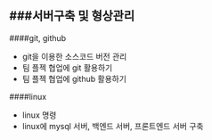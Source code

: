 ###서버구축 및 형상관리
---
####git, github
- git을 이용한 소스코드 버전 관리
- 팀 플젝 협업에 git 활용하기
- 팀 플젝 협업에 github 활용하기

####linux
- linux 명령
- linux에 mysql 서버, 백엔드 서버, 프론트엔드 서버 구축
